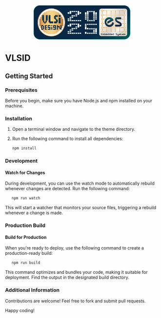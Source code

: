 
<p align="center"><img src="/wp-content/themes/vlsid/public/logo.svg" width="320" height="auto" draggable="false" decoding="async"></p>

# VLSID

## Getting Started

### Prerequisites
Before you begin, make sure you have Node.js and npm installed on your machine.

### Installation
1. Open a terminal window and navigate to the theme directory.
2. Run the following command to install all dependencies:

   ```bash
   npm install
   ```

### Development

#### Watch for Changes

During development, you can use the watch mode to automatically rebuild whenever changes are detected. Run the following command:

```bash
   npm run watch
```

This will start a watcher that monitors your source files, triggering a rebuild whenever a change is made.

### Production Build

#### Build for Production

When you're ready to deploy, use the following command to create a production-ready build:

```bash
   npm run build
```

This command optimizes and bundles your code, making it suitable for deployment. Find the output in the designated build directory.

### Additional Information

Contributions are welcome! Feel free to fork and submit pull requests.


Happy coding!
